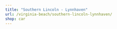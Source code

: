 ```yaml
---
title: "Southern Lincoln - Lynnhaven"
url: /virginia-beach/southern-lincoln-lynnhaven/
shop: car
---
```

